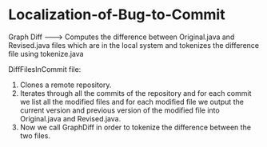 # Localization-of-Bug-to-Commit

Graph Diff ---> Computes the difference between Original.java and Revised.java files which are in the local system and tokenizes the difference file using tokenize.java

DiffFilesInCommit file:
1. Clones a remote repository.
2. Iterates through all the commits of the repository and for each commit we list all the modified files and for each 
   modified file we output the current version and previous version of the modified file into Original.java and Revised.java.
3. Now we call GraphDiff in order to tokenize the difference between the two files. 
